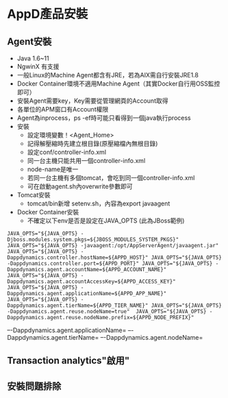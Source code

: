 # AppD產品安裝

## Agent安裝 
- Java 1.6~11
- NgwinX 有支援
- 一般Linux的Machine Agent都含有JRE，若為AIX需自行安裝JRE1.8
- Docker Container環境不適用Machine Agent（其實Docker自行用OSS監控即可）
- 安裝Agent需要key，Key需要從管理網頁的Account取得
- 各單位的APM窗口有Account權限
- Agent為inprocess，ps -ef時可能只看得到一個java執行process
- 安裝
	- 設定環境變數！<Agent_Home>
	- 記得解壓縮時先建立根目錄(原壓縮檔內無根目錄)
	- 設定conf/controller-info.xml
	- 同一台主機只能共用一個controller-info.xml
	- node-name是唯一
	- 若同一台主機有多個tomcat，會吃到同一個controller-info.xml
	- 可在啟動agent.sh內overwrite參數即可
- Tomcat安裝
	- tomcat/bin新增 setenv.sh，內容為export javaagent
- Docker Container安裝
	- 不確定以下env是否是設定在JAVA_OPTS (此為JBoss範例)  
	
`
JAVA_OPTS="${JAVA_OPTS} -Djboss.modules.system.pkgs=${JBOSS_MODULES_SYSTEM_PKGS}" 
JAVA_OPTS="${JAVA_OPTS} -javaagent:/opt/AppServerAgent/javaagent.jar" JAVA_OPTS="${JAVA_OPTS} -Dappdynamics.controller.hostName=${APPD_HOST}" JAVA_OPTS="${JAVA_OPTS} -Dappdynamics.controller.port=${APPD_PORT}" JAVA_OPTS="${JAVA_OPTS} -Dappdynamics.agent.accountName=${APPD_ACCOUNT_NAME}" 
JAVA_OPTS="${JAVA_OPTS} -Dappdynamics.agent.accountAccessKey=${APPD_ACCESS_KEY}" 
JAVA_OPTS="${JAVA_OPTS} -Dappdynamics.agent.applicationName=${APPD_APP_NAME}" 
JAVA_OPTS="${JAVA_OPTS} -Dappdynamics.agent.tierName=${APPD_TIER_NAME}" JAVA_OPTS="${JAVA_OPTS} -Dappdynamics.agent.reuse.nodeName=true"  JAVA_OPTS="${JAVA_OPTS} -Dappdynamics.agent.reuse.nodeName.prefix=${APPD_NODE_PREFIX}" `

–-Dappdynamics.agent.applicationName= –-Dappdynamics.agent.tierName= –-Dappdynamics.agent.nodeName=


## Transaction analytics"啟用"

## 安裝問題排除
<!--stackedit_data:
eyJoaXN0b3J5IjpbMTU4NjgyNzk3NiwxNDQxNDkwNjQ2LC0zNj
c2NTE4ODJdfQ==
-->